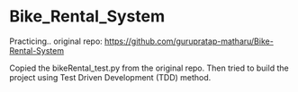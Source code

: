 # Bike_Rental_System
Practicing.. original repo: https://github.com/gurupratap-matharu/Bike-Rental-System

Copied the bikeRental_test.py from the original repo. Then tried to build the project using Test Driven Development (TDD) method.
